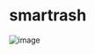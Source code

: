 # smartrash
![image](https://user-images.githubusercontent.com/95617999/168954411-1cb773cd-763a-4024-9a79-ff0d36947cc5.png)

